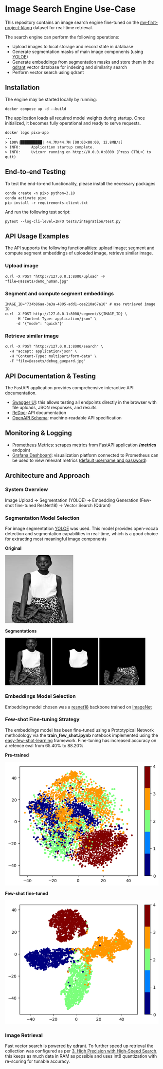 # Image Search Engine Use-Case
This repository contains an image search engine fine-tuned on the [my-first-project-klagq](https://universe.roboflow.com/azza-te8hj/my-first-project-klagq) dataset for real-time retrieval.

The search engine can perform the following operations:

 - Upload images to local storage and record state in database
 - Generate segmentation masks of main image components (using [YOLOE](https://docs.ultralytics.com/models/yoloe/))
 - Generate embeddings from segmentation masks and store them in the [qdrant](https://qdrant.tech/) vector database for indexing and similarity search 
 - Perform vector search using qdrant

## Installation
The engine may be started locally by running:
```
docker compose up -d --build
```
The application loads all required model weights during startup. Once initialized, it becomes fully operational and ready to serve requests.
```
docker logs pixo-app
...
> 100%|██████████| 44.7M/44.7M [00:03<00:00, 12.8MB/s]
> INFO:     Application startup complete.
> INFO:     Uvicorn running on http://0.0.0.0:8000 (Press CTRL+C to quit)
```
## End-to-end Testing
To test the end-to-end functionality, please install the necessary packages
```
conda create -n pixo python=3.10
conda activate pixo
pip install -r requirements-client.txt
```

And run the following test script:

```
pytest --log-cli-level=INFO tests/integration/test.py
```


## API Usage Examples
The API supports the following functionalities: upload image; segment and compute segment embeddings of uploaded image, retrieve similar image.
### Upload image
```
curl -X POST "http://127.0.0.1:8000/upload" -F "file=@assets/demo_human.jpg"
```
### Segment and compute segment embeddings
```
IMAGE_ID="734b86aa-3a3a-4805-add1-cee210a67a10" # use retrieved image ID
curl -X POST http://127.0.0.1:8000/segment/${IMAGE_ID} \
     -H "Content-Type: application/json" \
     -d '{"mode": "quick"}'
```
### Retrieve similar image
```
curl -X POST "http://127.0.0.1:8000/search" \
  -H "accept: application/json" \
  -H "Content-Type: multipart/form-data" \
  -F "file=@assets/debug_guepard.jpg"
```

## API Documentation & Testing
The FastAPI application provides comprehensive interactive API documentation.

- [Swagger UI](http://127.0.0.1:8000/docs): this allows testing all endpoints directly in the browser with file uploads, JSON responses, and results
- [ReDoc](http://127.0.0.1:8000/redoc): API documentation
- [OpenAPI Schema](http://127.0.0.1:8000/openapi.json): machine-readable API specification


## Monitoring & Logging

- [Prometheus Metrics](http://localhost:9090): scrapes metrics from FastAPI application **/metrics** endpoint
- [Grafana Dashboard](http://localhost:3000): visualization platform connected to Prometheus can be used to view relevant metrics ([default username and password](https://signoz.io/guides/what-is-the-default-username-and-password-for-grafana-login-page/#grafanas-default-username-and-password))



## Architecture and Approach

### System Overview
Image Upload → Segmentation (YOLOE) → Embedding Generation (Few-shot fine-tuned ResNet18) → Vector Search (Qdrant)

### Segmentation Model Selection
For image segmentation [YOLOE](https://docs.ultralytics.com/models/yoloe/) was used. This model provides open-vocab detection and segmentation capabilities in real-time, which is a good choice for extracting most meaningful image components

**Original**

![](assets/demo_human.jpg)

**Segmentations**

<p float="left">
  <img src="assets/seg1.png" width="30%" />
  <img src="assets/seg2.png" width="30%" />
  <img src="assets/seg3.png" width="30%" />
</p>


### Embeddings Model Selection
Embedding model chosen was a [resnet18](https://docs.pytorch.org/vision/main/models/generated/torchvision.models.resnet18.html) backbone trained on [ImageNet](https://www.image-net.org/)

### Few-shot Fine-tuning Strategy

The embeddings model has been fine-tuned using a Prototypical Network methodology via the **train_few_shot.ipynb** notebook implemented using the [easy-few-shot-learning](https://github.com/sicara/easy-few-shot-learning) framework. Fine-tuning has increased accuracy on a refence eval from 65.40% to 88.20%.

**Pre-trained**

![](assets/model_pre_trained.png)


**Few-shot fine-tuned**

![](assets/model_fine_tuned.png)


### Image Retrieval
Fast vector search is powered by qdrant. To further speed up retrieval the collection was configured as per [3. High Precision with High-Speed Search](https://qdrant.tech/documentation/guides/optimize/#3-high-precision-with-high-speed-search), this keeps as much data in RAM as possible and uses int8 quantization with re-scoring for tunable accuracy.